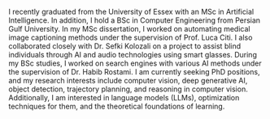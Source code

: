 I recently graduated from the University of Essex with an MSc in Artificial Intelligence. In addition, I hold a BSc in Computer Engineering from Persian Gulf University. In my MSc dissertation, I worked on automating medical image captioning methods under the supervision of Prof. Luca Citi. I also collaborated closely with Dr. Sefki Kolozali on a project to assist blind individuals through AI and audio technologies using smart glasses. During my BSc studies, I worked on search engines with various AI methods under the supervision of Dr. Habib Rostami. I am currently seeking PhD positions, and my research interests include computer vision, deep generative AI, object detection, trajectory planning, and reasoning in computer vision. Additionally, I am interested in language models (LLMs), optimization techniques for them, and the theoretical foundations of learning.
